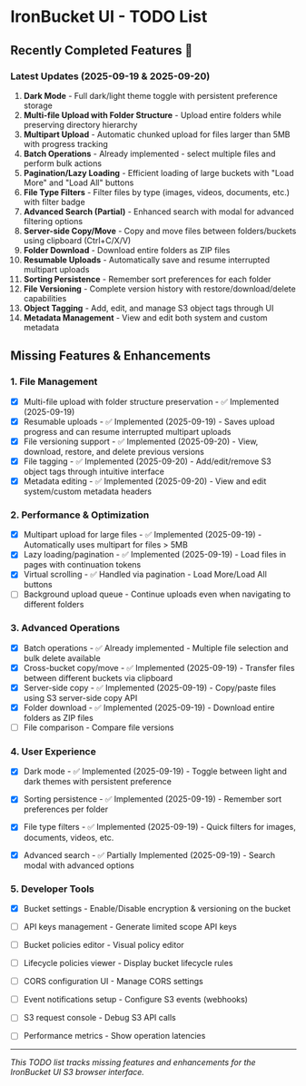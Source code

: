 # IronBucket UI - TODO List

## Recently Completed Features 🎉

### Latest Updates (2025-09-19 & 2025-09-20)
1. **Dark Mode** - Full dark/light theme toggle with persistent preference storage
2. **Multi-file Upload with Folder Structure** - Upload entire folders while preserving directory hierarchy
3. **Multipart Upload** - Automatic chunked upload for files larger than 5MB with progress tracking
4. **Batch Operations** - Already implemented - select multiple files and perform bulk actions
5. **Pagination/Lazy Loading** - Efficient loading of large buckets with "Load More" and "Load All" buttons
6. **File Type Filters** - Filter files by type (images, videos, documents, etc.) with filter badge
7. **Advanced Search (Partial)** - Enhanced search with modal for advanced filtering options
8. **Server-side Copy/Move** - Copy and move files between folders/buckets using clipboard (Ctrl+C/X/V)
9. **Folder Download** - Download entire folders as ZIP files
10. **Resumable Uploads** - Automatically save and resume interrupted multipart uploads
11. **Sorting Persistence** - Remember sort preferences for each folder
12. **File Versioning** - Complete version history with restore/download/delete capabilities
13. **Object Tagging** - Add, edit, and manage S3 object tags through UI
14. **Metadata Management** - View and edit both system and custom metadata

## Missing Features & Enhancements

### 1. File Management

- [x] Multi-file upload with folder structure preservation - ✅ Implemented (2025-09-19)
- [x] Resumable uploads - ✅ Implemented (2025-09-19) - Saves upload progress and can resume interrupted multipart uploads
- [x] File versioning support - ✅ Implemented (2025-09-20) - View, download, restore, and delete previous versions
- [x] File tagging - ✅ Implemented (2025-09-20) - Add/edit/remove S3 object tags through intuitive interface
- [x] Metadata editing - ✅ Implemented (2025-09-20) - View and edit system/custom metadata headers

### 2. Performance & Optimization

- [x] Multipart upload for large files - ✅ Implemented (2025-09-19) - Automatically uses multipart for files > 5MB
- [x] Lazy loading/pagination - ✅ Implemented (2025-09-19) - Load files in pages with continuation tokens
- [x] Virtual scrolling - ✅ Handled via pagination - Load More/Load All buttons
- [ ] Background upload queue - Continue uploads even when navigating to different folders

### 3. Advanced Operations

- [x] Batch operations - ✅ Already implemented - Multiple file selection and bulk delete available
- [x] Cross-bucket copy/move - ✅ Implemented (2025-09-19) - Transfer files between different buckets via clipboard
- [x] Server-side copy - ✅ Implemented (2025-09-19) - Copy/paste files using S3 server-side copy API
- [x] Folder download - ✅ Implemented (2025-09-19) - Download entire folders as ZIP files
- [ ] File comparison - Compare file versions 

### 4. User Experience

- [x] Dark mode - ✅ Implemented (2025-09-19) - Toggle between light and dark themes with persistent preference
- [x] Sorting persistence - ✅ Implemented (2025-09-19) - Remember sort preferences per folder
- [x] File type filters - ✅ Implemented (2025-09-19) - Quick filters for images, documents, videos, etc.
- [x] Advanced search - ✅ Partially Implemented (2025-09-19) - Search modal with advanced options


### 5. Developer Tools
- [x] Bucket settings - Enable/Disable encryption & versioning on the bucket
- [ ] API keys management - Generate limited scope API keys
- [ ] Bucket policies editor - Visual policy editor
- [ ] Lifecycle policies viewer - Display bucket lifecycle rules
- [ ] CORS configuration UI - Manage CORS settings
- [ ] Event notifications setup - Configure S3 events (webhooks)
- [ ] S3 request console - Debug S3 API calls
- [ ] Performance metrics - Show operation latencies


---

*This TODO list tracks missing features and enhancements for the IronBucket UI S3 browser interface.*